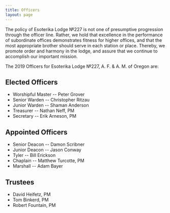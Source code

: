 ```yaml
---
title: Officers
layout: page
---
```


The policy of Esoterika Lodge №227 is not one of presumptive
progression through the officer line. Rather, we hold that excellence
in the performance of subordinate offices demonstrates fitness for
higher offices, and that the most appropriate brother should serve in
each station or place. Thereby, we promote order and harmony in the
lodge, and assure that we continue to accomplish our important
mission.

The 2019 Officers for Esoterika Lodge №227, A. F. & A. M. of Oregon are:

## Elected Officers

- Worshipful Master -- Peter Grover
- Senior Warden -- Christopher Ritzau
- Junior Warden -- Shaman Anderson
- Treasurer -- Nathan Neff, PM
- Secretary -- Erik Arneson, PM

## Appointed Officers
-    Senior Deacon -- Damon Scribner
-    Junior Deacon -- Jason Conway
-    Tyler -- Bill Erickson
-    Chaplain -- Matthew Turcotte, PM
-    Marshall -- Adam Bayer

## Trustees
-    David Heifetz, PM
-    Tom Binkerd, PM
-    Robert Fountain, PM
